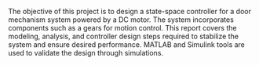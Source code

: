 The objective of this project is to design a state-space controller for a door mechanism system powered by a DC motor. The system incorporates components such as a gears for motion control. This report covers the modeling, analysis, and controller design steps required to stabilize the system and ensure desired performance. MATLAB and Simulink tools are used to validate the design through simulations. 
